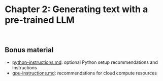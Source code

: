 # Chapter 2: Generating text with a pre-trained LLM


&nbsp;

## Bonus material

- [python-instructions.md](python-instructions.md): optional Python setup recommendations and instructions
- [gpu-instructions.md](gpu-instructions.md): recommendations for cloud compute resources
